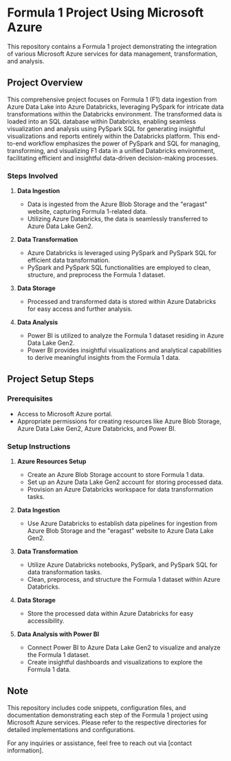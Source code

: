 # Formula 1 Project Using Microsoft Azure

This repository contains a Formula 1 project demonstrating the integration of various Microsoft Azure services for data management, transformation, and analysis.

## Project Overview
This comprehensive project focuses on Formula 1 (F1) data ingestion from Azure Data Lake into Azure Databricks, leveraging PySpark for intricate data transformations within the Databricks environment. The transformed data is loaded into an SQL database within Databricks, enabling seamless visualization and analysis using PySpark SQL for generating insightful visualizations and reports entirely within the Databricks platform. This end-to-end workflow emphasizes the power of PySpark and SQL for managing, transforming, and visualizing F1 data in a unified Databricks environment, facilitating efficient and insightful data-driven decision-making processes.

### Steps Involved

1. **Data Ingestion**
    - Data is ingested from the Azure Blob Storage and the "eragast" website, capturing Formula 1-related data.
    - Utilizing Azure Databricks, the data is seamlessly transferred to Azure Data Lake Gen2.

2. **Data Transformation**
    - Azure Databricks is leveraged using PySpark and PySpark SQL for efficient data transformation.
    - PySpark and PySpark SQL functionalities are employed to clean, structure, and preprocess the Formula 1 dataset.

3. **Data Storage**
    - Processed and transformed data is stored within Azure Databricks for easy access and further analysis.

4. **Data Analysis**
    - Power BI is utilized to analyze the Formula 1 dataset residing in Azure Data Lake Gen2.
    - Power BI provides insightful visualizations and analytical capabilities to derive meaningful insights from the Formula 1 data.

## Project Setup Steps

### Prerequisites
- Access to Microsoft Azure portal.
- Appropriate permissions for creating resources like Azure Blob Storage, Azure Data Lake Gen2, Azure Databricks, and Power BI.

### Setup Instructions
1. **Azure Resources Setup**
    - Create an Azure Blob Storage account to store Formula 1 data.
    - Set up an Azure Data Lake Gen2 account for storing processed data.
    - Provision an Azure Databricks workspace for data transformation tasks.

2. **Data Ingestion**
    - Use Azure Databricks to establish data pipelines for ingestion from Azure Blob Storage and the "eragast" website to Azure Data Lake Gen2.

3. **Data Transformation**
    - Utilize Azure Databricks notebooks, PySpark, and PySpark SQL for data transformation tasks.
    - Clean, preprocess, and structure the Formula 1 dataset within Azure Databricks.

4. **Data Storage**
    - Store the processed data within Azure Databricks for easy accessibility.

5. **Data Analysis with Power BI**
    - Connect Power BI to Azure Data Lake Gen2 to visualize and analyze the Formula 1 dataset.
    - Create insightful dashboards and visualizations to explore the Formula 1 data.

## Note
This repository includes code snippets, configuration files, and documentation demonstrating each step of the Formula 1 project using Microsoft Azure services. Please refer to the respective directories for detailed implementations and configurations.

For any inquiries or assistance, feel free to reach out via [contact information].
